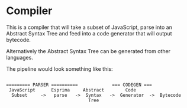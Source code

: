 # Compiler

This is a compiler that will take a subset of JavaScript, parse into an Abstract Syntax Tree and feed into a code generator that will output bytecode.

Alternatively the Abstract Syntax Tree can be generated from other languages.

The pipeline would look something like this:

```

========= PARSER ==========             === CODEGEN ===
 JavaScript      Esprima     Abstract        Code
  Subset     ->   parse   ->  Syntax   ->  Generator  ->  Bytecode
                               Tree

```

